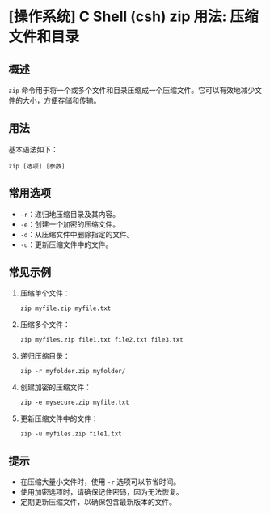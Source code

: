 # [操作系统] C Shell (csh) zip 用法: 压缩文件和目录

## 概述
`zip` 命令用于将一个或多个文件和目录压缩成一个压缩文件。它可以有效地减少文件的大小，方便存储和传输。

## 用法
基本语法如下：
```shell
zip [选项] [参数]
```

## 常用选项
- `-r`：递归地压缩目录及其内容。
- `-e`：创建一个加密的压缩文件。
- `-d`：从压缩文件中删除指定的文件。
- `-u`：更新压缩文件中的文件。

## 常见示例
1. 压缩单个文件：
   ```shell
   zip myfile.zip myfile.txt
   ```

2. 压缩多个文件：
   ```shell
   zip myfiles.zip file1.txt file2.txt file3.txt
   ```

3. 递归压缩目录：
   ```shell
   zip -r myfolder.zip myfolder/
   ```

4. 创建加密的压缩文件：
   ```shell
   zip -e mysecure.zip myfile.txt
   ```

5. 更新压缩文件中的文件：
   ```shell
   zip -u myfiles.zip file1.txt
   ```

## 提示
- 在压缩大量小文件时，使用 `-r` 选项可以节省时间。
- 使用加密选项时，请确保记住密码，因为无法恢复。
- 定期更新压缩文件，以确保包含最新版本的文件。